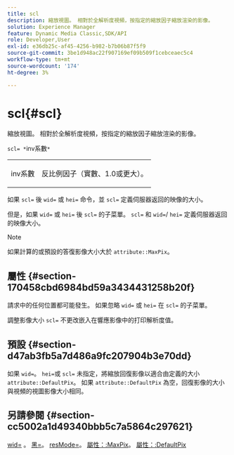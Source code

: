 ```yaml
---
title: scl
description: 縮放視圖。 相對於全解析度視頻，按指定的縮放因子縮放渲染的影像。
solution: Experience Manager
feature: Dynamic Media Classic,SDK/API
role: Developer,User
exl-id: e36db25c-af45-4256-b982-b7b06b87f5f9
source-git-commit: 3be1d948ac22f907169ef09b509f1cebceaec5c4
workflow-type: tm+mt
source-wordcount: '174'
ht-degree: 3%

---
```


# scl{#scl}

縮放視圖。 相對於全解析度視頻，按指定的縮放因子縮放渲染的影像。

`scl= *`inv系數`*`

<table id="simpletable_EFE352FA8EF14197B6934783A2883451"> 
 <tr class="strow"> 
  <td class="stentry"> <p><span class="codeph"> <span class="varname"> inv系數</span> </span> </p></td> 
  <td class="stentry"> <p>反比例因子（實數、1.0或更大）。 </p></td> 
 </tr> 
</table>

如果 `scl=` 後 `wid=` 或 `hei=` 命令，並 `scl=` 定義伺服器返回的映像的大小。

但是，如果 `wid=` 或 `hei=` 後 `scl=` 的子菜單。 `scl=` 和 `wid=`/ `hei=` 定義伺服器返回的映像大小。

>[!NOTE]
>
>如果計算的或預設的答復影像大小大於 `attribute::MaxPix`。

## 屬性 {#section-170458cbd6984bd59a3434431258b20f}

請求中的任何位置都可能發生。 如果忽略 `wid=` 或 `hei=` 在 `scl=` 的子菜單。

調整影像大小 `scl=` 不更改嵌入在響應影像中的打印解析度值。

## 預設 {#section-d47ab3fb5a7d486a9fc207904b3e70dd}

如果 `wid=`。 `hei=`或 `scl=` 未指定，將縮放回復影像以適合由定義的大小 `attribute::DefaultPix`。 如果 `attribute::DefaultPix` 為空，回復影像的大小與視頻的視圖影像大小相同。

## 另請參閱 {#section-cc5002a1d49340bbb5c7a5864c297621}

[wid=](../../../../../ir-api/http-protocol/image-rendering-api-ref/c-ir-http-protocol-ref/c-ir-http-protocol-command-reference/r-ir-wid.md#reference-b7e691b0624941168c94b2749ae233ec) 。 [黑=](../../../../../ir-api/http-protocol/image-rendering-api-ref/c-ir-http-protocol-ref/c-ir-http-protocol-command-reference/r-ir-hei.md#reference-1c08f60365a94417a39867c09cac5478)。 [resMode=](../../../../../ir-api/http-protocol/image-rendering-api-ref/c-ir-http-protocol-ref/c-ir-http-protocol-command-reference/r-ir-http-resmode.md#reference-851a5b636f8948cfb11456c9b7dab0d3)。 [屬性：:MaxPix](../../../../../ir-api/material-cat/image-rendering-api-ref/c-ir-material-catalog/c-ir-attributes-reference/r-ir-maxpix.md#reference-569f186bbc2840a6bd3cffa8ff3e7657)。 [屬性：:DefaultPix](../../../../../ir-api/material-cat/image-rendering-api-ref/c-ir-material-catalog/c-ir-attributes-reference/r-ir-defaultpix.md#reference-102c98f9b5d24d2aaaeb756653fb0e6f)
